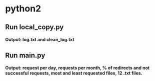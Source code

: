 # python2

## Run local_copy.py 
#### Output: log.txt and clean_log.txt
## Run main.py
#### Output: request per day, requests per month, % of redirects and not successful requests, most and least requested files, 12 .txt files.
